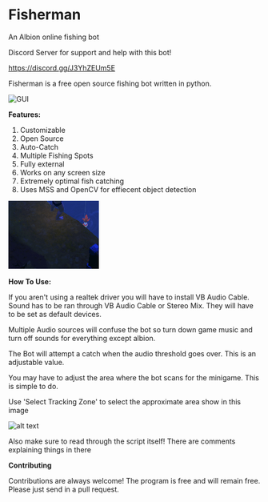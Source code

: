 # Fisherman
An Albion online fishing bot

Discord Server for support and help with this bot!

https://discord.gg/J3YhZEUm5E


Fisherman is a free open source fishing bot written in python.

![GUI](https://i.imgur.com/t3dqLeh.png)

**Features:**

1) Customizable
2) Open Source
3) Auto-Catch
4) Multiple Fishing Spots
5) Fully external
6) Works on any screen size
7) Extremely optimal fish catching
8) Uses MSS and OpenCV for effiecent object detection


![](catching.gif)

**How To Use:**

If you aren't using a realtek driver you will have to install VB Audio Cable. Sound has to be ran through VB Audio Cable or Stereo Mix. They will have to be set as default devices.

Multiple Audio sources will confuse the bot so turn down game music and turn off sounds for everything except albion.

The Bot will attempt a catch when the audio threshold goes over. This is an adjustable value.

You may have to adjust the area where the bot scans for the minigame. This is simple to do.

Use 'Select Tracking Zone' to select the approximate area show in this image

![alt text](https://i.imgur.com/uZt7vPF.png)

Also make sure to read through the script itself! There are comments explaining things in there 

**Contributing**

Contributions are always welcome!
The program is free and will remain free. Please just send in a pull request.
